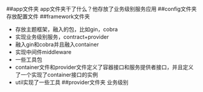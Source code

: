 ##app文件夹
app文件夹干了什么？他存放了业务级别服务应用
##config文件夹
存放配置文件
##framework文件夹
+ 存放主题框架，融入的包，比如gin，cobra
+ 实现业务级别服务，contract+provider
+ 融入gin和cobra并且融入container
+ 实现中间件middleware
+ 一些工具包
+ container文件和provider文件定义了容器接口和服务提供者接口，并且定义了一个实现了container接口的实例
+ util实现了一些工具
##provider文件夹
业务级别
